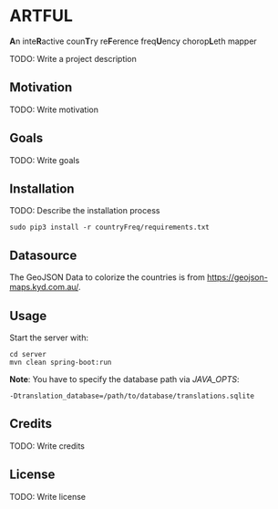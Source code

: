 # ARTFUL
**A**n inte**R**active coun**T**ry re**F**erence freq**U**ency chorop**L**eth mapper

TODO: Write a project description

## Motivation

TODO: Write motivation

## Goals

TODO: Write goals

## Installation

TODO: Describe the installation process

```
sudo pip3 install -r countryFreq/requirements.txt 
```

## Datasource
The GeoJSON Data to colorize the countries is from <https://geojson-maps.kyd.com.au/>.

## Usage

Start the server with:
```
cd server
mvn clean spring-boot:run
```
**Note**: You have to specify the database path via *JAVA_OPTS*: 
```
-Dtranslation_database=/path/to/database/translations.sqlite
```

## Credits

TODO: Write credits

## License

TODO: Write license
